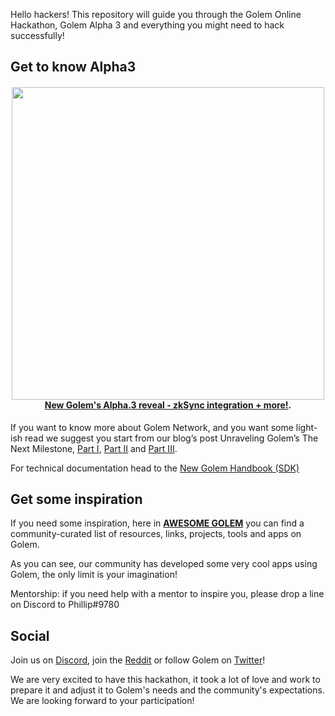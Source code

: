Hello hackers! This repository will guide you through the Golem Online Hackathon, Golem Alpha 3 and everything you might need to hack successfully!

## Get to know Alpha3

<h4 align="center">
  <a href='https://blog.golemproject.net/new-golem-alpha-iii-reveal/'><img 
      width='500px' 
      alt='' 
      src="https://user-images.githubusercontent.com/35585644/101169712-a4293100-363d-11eb-8efa-489e533a9f3a.png" /></a>
  <br/>
  <a href="https://blog.golemproject.net/new-golem-alpha-iii-reveal/">New Golem's Alpha.3 reveal - zkSync integration + more!</a>.
</h4>

If you want to know more about Golem Network, and you want some light-ish read we suggest you start from our blog’s post Unraveling Golem’s The Next Milestone, [Part I](https://blog.golemproject.net/next-milestone/), [Part II](https://blog.golemproject.net/next-milestone-part-ii/) and [Part III](https://blog.golemproject.net/next-milestone-part-iii/).

For technical documentation head to the [New Golem Handbook (SDK)](https://handbook.golem.network)

## Get some inspiration

If you need some inspiration, here in **[AWESOME GOLEM](https://github.com/golemfactory/awesome-golem)** you can find a community-curated list of resources, links, projects, tools and apps on Golem. 

As you can see, our community has developed some very cool apps using Golem, the only limit is your imagination! 

Mentorship: if you need help with a mentor to inspire you, please drop a line on Discord to Phillip#9780 

## Social

Join us on [Discord](https://chat.golem.network/), join the [Reddit](https://www.reddit.com/r/GolemProject) or follow Golem on [Twitter](https://twitter.com/golemproject)!

We are very excited to have this hackathon, it took a lot of love and work to prepare it and adjust it to Golem's needs and the community's expectations. We are looking forward to your participation!
